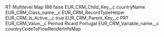<?xml version="1.0" encoding="UTF-8"?>
<CustomMetadata xmlns="http://soap.sforce.com/2006/04/metadata" xmlns:xsi="http://www.w3.org/2001/XMLSchema-instance" xmlns:xsd="http://www.w3.org/2001/XMLSchema">
    <label>RT Multilevel Map 188</label>
    <protected>false</protected>
    <values>
        <field>EUR_CRM_Child_Key__c</field>
        <value xsi:type="xsd:string">countryName</value>
    </values>
    <values>
        <field>EUR_CRM_Class_name__c</field>
        <value xsi:type="xsd:string">EUR_CRM_RecordTypeHelper</value>
    </values>
    <values>
        <field>EUR_CRM_Is_Active__c</field>
        <value xsi:type="xsd:boolean">true</value>
    </values>
    <values>
        <field>EUR_CRM_Parent_Key__c</field>
        <value xsi:type="xsd:string">PRT</value>
    </values>
    <values>
        <field>EUR_CRM_Value__c</field>
        <value xsi:type="xsd:string">Pernod Ricard Portugal</value>
    </values>
    <values>
        <field>EUR_CRM_Variable_name__c</field>
        <value xsi:type="xsd:string">countryCodeToFlowRenderInfoMap</value>
    </values>
</CustomMetadata>
